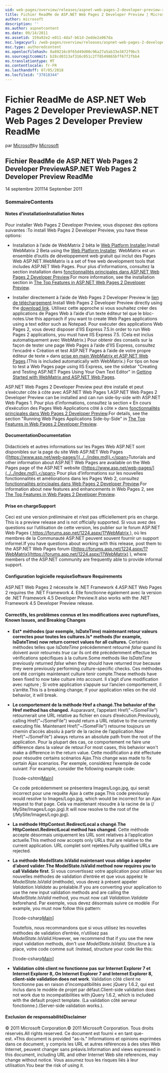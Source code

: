```yaml
---
uid: web-pages/overview/releases/aspnet-web-pages-2-developer-preview-readme
title: Fichier ReadMe de ASP.NET Web Pages 2 Developer Preview | Microsoft Docs
author: microsoft
description: ''
ms.author: aspnetcontent
ms.date: 09/14/2011
ms.assetid: 159a92e2-e011-4da7-b61d-2edde2a967da
msc.legacyurl: /web-pages/overview/releases/aspnet-web-pages-2-developer-preview-readme
msc.type: authoredcontent
ms.openlocfilehash: 0a89216c0f65d49d00c96a27a5ab33e3872f9bc5
ms.sourcegitcommit: b28cd0313af316c051c2ff8549865bff67f2fbb4
ms.translationtype: MT
ms.contentlocale: fr-FR
ms.lasthandoff: 07/05/2018
ms.locfileid: "37818344"
---
```

<a name="aspnet-web-pages-2-developer-preview-readme"></a><span data-ttu-id="f3899-102">Fichier ReadMe de ASP.NET Web Pages 2 Developer Preview</span><span class="sxs-lookup"><span data-stu-id="f3899-102">ASP.NET Web Pages 2 Developer Preview ReadMe</span></span>
====================
<span data-ttu-id="f3899-103">par [Microsoft](https://github.com/microsoft)</span><span class="sxs-lookup"><span data-stu-id="f3899-103">by [Microsoft](https://github.com/microsoft)</span></span>

## <a name="aspnet-web-pages-2-developer-preview-readme"></a><span data-ttu-id="f3899-104">Fichier ReadMe de ASP.NET Web Pages 2 Developer Preview</span><span class="sxs-lookup"><span data-stu-id="f3899-104">ASP.NET Web Pages 2 Developer Preview ReadMe</span></span>

<span data-ttu-id="f3899-105">14 septembre 2011</span><span class="sxs-lookup"><span data-stu-id="f3899-105">14 September 2011</span></span>

### <a name="contents"></a><span data-ttu-id="f3899-106">Sommaire</span><span class="sxs-lookup"><span data-stu-id="f3899-106">Contents</span></span>

#### <a id="_Toc303701284"></a>  <span data-ttu-id="f3899-107">Notes d’installation</span><span class="sxs-lookup"><span data-stu-id="f3899-107">Installation Notes</span></span>

<span data-ttu-id="f3899-108">Pour installer Web Pages 2 Developer Preview, vous disposez des options suivantes :</span><span class="sxs-lookup"><span data-stu-id="f3899-108">To install Web Pages 2 Developer Preview, you have these options:</span></span>

- <span data-ttu-id="f3899-109">Installation à l’aide de WebMatrix 2 bêta le [Web Platform Installer](https://go.microsoft.com/fwlink/?LinkId=226883).</span><span class="sxs-lookup"><span data-stu-id="f3899-109">Install WebMatrix 2 Beta using the [Web Platform Installer](https://go.microsoft.com/fwlink/?LinkId=226883).</span></span> <span data-ttu-id="f3899-110">WebMatrix est un ensemble d’outils de développement web gratuit qui inclut des Pages Web ASP.NET.</span><span class="sxs-lookup"><span data-stu-id="f3899-110">WebMatrix is a set of free web development tools that includes ASP.NET Web Pages.</span></span> <span data-ttu-id="f3899-111">Pour plus d’informations, consultez la section installation dans [fonctionnalités principales dans ASP.NET Web Pages 2 Developer Preview](https://go.microsoft.com/fwlink/?LinkID=227824).</span><span class="sxs-lookup"><span data-stu-id="f3899-111">For more information, see the installation section in [The Top Features in ASP.NET Web Pages 2 Developer Preview](https://go.microsoft.com/fwlink/?LinkID=227824).</span></span>

- <span data-ttu-id="f3899-112">Installer directement à l’aide de Web Pages 2 Developer Preview le [lien de téléchargement](https://go.microsoft.com/fwlink/?LinkID=226335).</span><span class="sxs-lookup"><span data-stu-id="f3899-112">Install Web Pages 2 Developer Preview directly using the [download link](https://go.microsoft.com/fwlink/?LinkID=226335).</span></span> <span data-ttu-id="f3899-113">Utilisez cette approche si vous souhaitez créer des applications de Pages Web à l’aide d’un texte éditeur tel que le bloc-notes.</span><span class="sxs-lookup"><span data-stu-id="f3899-113">Use this approach if you want to create Web Pages applications using a text editor such as Notepad.</span></span> <span data-ttu-id="f3899-114">Pour exécuter des applications Web Pages 2, vous devez disposer d’IIS Express 7.5.</span><span class="sxs-lookup"><span data-stu-id="f3899-114">In order to run Web Pages 2 applications, you must have IIS Express 7.5.</span></span> <span data-ttu-id="f3899-115">(Cela est inclus automatiquement avec WebMatrix.) Pour obtenir des conseils sur la façon de tester une page Web Pages à l’aide d’IIS Express, consultez l’encadré « Création et test ASP.NET Pages à l’aide de votre propre éditeur de texte » dans [prise en main WebMatrix et ASP.NET Web Pages](https://go.microsoft.com/fwlink/?LinkId=202889).</span><span class="sxs-lookup"><span data-stu-id="f3899-115">(This is included automatically with WebMatrix.) For tips on how to test a Web Pages page using IIS Express, see the sidebar "Creating and Testing ASP.NET Pages Using Your Own Text Editor" in [Getting Started with WebMatrix and ASP.NET Web Pages](https://go.microsoft.com/fwlink/?LinkId=202889).</span></span>

<span data-ttu-id="f3899-116">ASP.NET Web Pages 2 Developer Preview peut être installé et peut s’exécuter côte à côte avec ASP.NET Web Pages 1.</span><span class="sxs-lookup"><span data-stu-id="f3899-116">ASP.NET Web Pages 2 Developer Preview can be installed and can run side-by-side with ASP.NET Web Pages 1.</span></span> <a id="a"></a><span data-ttu-id="f3899-117">Pour plus d’informations, consultez la section « En cours d’exécution des Pages Web Applications côté à côte » dans [fonctionnalités principales dans Web Pages 2 Developer Preview](https://go.microsoft.com/fwlink/?LinkID=227824).</span><span class="sxs-lookup"><span data-stu-id="f3899-117">For details, see the section "Running Web Pages Applications Side-by-Side" in [The Top Features in Web Pages 2 Developer Preview](https://go.microsoft.com/fwlink/?LinkID=227824).</span></span>

#### <a id="_Toc303701285"></a>  <span data-ttu-id="f3899-118">Documentation</span><span class="sxs-lookup"><span data-stu-id="f3899-118">Documentation</span></span>

<span data-ttu-id="f3899-119">Didacticiels et autres informations sur les Pages Web ASP.NET sont disponibles sur la page du site Web ASP.NET Web Pages ([https://www.asp.net/web-pages/](../../index.md)).</span><span class="sxs-lookup"><span data-stu-id="f3899-119">Tutorials and other information about ASP.NET Web Pages are available on the Web Pages page of the ASP.NET website ([https://www.asp.net/web-pages/](../../index.md)).</span></span> <span data-ttu-id="f3899-120">Pour plus d’informations sur les nouvelles fonctionnalités et améliorations dans les Pages Web 2, consultez [fonctionnalités principales dans Web Pages 2 Developer Preview](https://go.microsoft.com/fwlink/?LinkID=227824).</span><span class="sxs-lookup"><span data-stu-id="f3899-120">For information about new features and enhancements in Web Pages 2, see [The Top Features in Web Pages 2 Developer Preview](https://go.microsoft.com/fwlink/?LinkID=227824).</span></span>

#### <a id="_Toc303701286"></a>  <span data-ttu-id="f3899-121">Prise en charge</span><span class="sxs-lookup"><span data-stu-id="f3899-121">Support</span></span>

<a id="_Toc209852135"></a><span data-ttu-id="f3899-122"><a id="_Toc255833657"></a> Ceci est une version préliminaire et n’est pas officiellement pris en charge.</span><span class="sxs-lookup"><span data-stu-id="f3899-122"><a id="_Toc255833657"></a> This is a preview release and is not officially supported.</span></span> <span data-ttu-id="f3899-123">Si vous avez des questions sur l’utilisation de cette version, les publier sur le forum ASP.NET Web Pages ([ https://forums.asp.net/1224.aspx/1?WebMatrix ](https://forums.asp.net/1224.aspx/1?WebMatrix) ), où les membres de la Communauté ASP.NET peuvent souvent fournir un support informel.</span><span class="sxs-lookup"><span data-stu-id="f3899-123">If you have questions about working with this release, post them to the ASP.NET Web Pages forum ([https://forums.asp.net/1224.aspx/1?WebMatrix](https://forums.asp.net/1224.aspx/1?WebMatrix) ), where members of the ASP.NET community are frequently able to provide informal support.</span></span>

#### <a id="_Toc303701287"></a>  <span data-ttu-id="f3899-124">Configuration logicielle requise</span><span class="sxs-lookup"><span data-stu-id="f3899-124">Software Requirements</span></span>

<span data-ttu-id="f3899-125">ASP.NET Web Pages 2 nécessite le .NET Framework 4.</span><span class="sxs-lookup"><span data-stu-id="f3899-125">ASP.NET Web Pages 2 requires the .NET Framework 4.</span></span> <span data-ttu-id="f3899-126">Elle fonctionne également avec la version de .NET Framework 4.5 Developer Preview.</span><span class="sxs-lookup"><span data-stu-id="f3899-126">It also works with the .NET Framework 4.5 Developer Preview release.</span></span>

<a id="_Toc303701288"></a><a id="_Breaking_Changes"></a>

#### <a name="fixes-known-issues-and-breaking-changes"></a><span data-ttu-id="f3899-127">Correctifs, les problèmes connus et les modifications avec rupture</span><span class="sxs-lookup"><span data-stu-id="f3899-127">Fixes, Known Issues, and Breaking Changes</span></span>

<a id="_Toc224729061"></a><a id="_Toc238051347"></a>

- <span data-ttu-id="f3899-128">**Est\* méthodes (par exemple, IsDateTime) maintenant retour valeurs correctes pour toutes les cultures.**</span><span class="sxs-lookup"><span data-stu-id="f3899-128">**Is\* methods (for example, IsDateTime) now return correct values for all cultures.**</span></span> <span data-ttu-id="f3899-129">Certaines méthodes telles que *IsDateTime* précédemment retourné *false* quand ils doivent avoir retournés *true* car ils ont été précédemment effectue les vérifications spécifiques à la culture.</span><span class="sxs-lookup"><span data-stu-id="f3899-129">Some methods like *IsDateTime* previously returned *false* when they should have returned *true* because they were previously performing culture-specific checks.</span></span> <span data-ttu-id="f3899-130">Ces méthodes ont été corrigés maintenant culture tenir compte.</span><span class="sxs-lookup"><span data-stu-id="f3899-130">These methods have been fixed to now take culture into account.</span></span> <span data-ttu-id="f3899-131">Il s’agit d’une modification avec rupture ; Si votre application s’appuie sur l’ancien comportement, il s’arrête.</span><span class="sxs-lookup"><span data-stu-id="f3899-131">This is a breaking change; if your application relies on the old behavior, it will break.</span></span>
- <span data-ttu-id="f3899-132">**Le comportement de la méthode Href a changé.**</span><span class="sxs-lookup"><span data-stu-id="f3899-132">**The behavior of the Href method has changed.**</span></span> <span data-ttu-id="f3899-133">Auparavant, l’appelant Href("~/SomeFile") retournerait une URL relative au fichier en cours d’exécution.</span><span class="sxs-lookup"><span data-stu-id="f3899-133">Previously, calling Href("~/SomeFile") would return a URL relative to the currently executing file.</span></span> <span data-ttu-id="f3899-134">Maintenant Href("~/SomeFile") retourne toujours un chemin d’accès absolu à partir de la racine de l’application.</span><span class="sxs-lookup"><span data-stu-id="f3899-134">Now Href("~/SomeFile") always returns an absolute path from the root of the application.</span></span> <span data-ttu-id="f3899-135">Pour la plupart des cas, ce comportement ne faire une différence dans la valeur de retour.</span><span class="sxs-lookup"><span data-stu-id="f3899-135">For most cases, this behavior won't make a difference in the return value.</span></span> <span data-ttu-id="f3899-136">Cette modification a été effectuée pour résoudre certains scénarios Ajax.</span><span class="sxs-lookup"><span data-stu-id="f3899-136">This change was made to fix certain Ajax scenarios.</span></span> <span data-ttu-id="f3899-137">Par exemple, considérez l’exemple de code suivant :</span><span class="sxs-lookup"><span data-stu-id="f3899-137">For example, consider the following example code:</span></span> 

    [!code-cshtml[Main](aspnet-web-pages-2-developer-preview-readme/samples/sample1.cshtml)]

    <span data-ttu-id="f3899-138">Ce code précédemment se présentera Images/Logo.jpg, qui serait incorrect pour une requête Ajax à cette page.</span><span class="sxs-lookup"><span data-stu-id="f3899-138">This code previously would resolve to Images/Logo.jpg, which would be incorrect for an Ajax request to that page.</span></span> <span data-ttu-id="f3899-139">Cela va maintenant résoudre à la racine de la (/ MySite/Images/Logo.jpg).</span><span class="sxs-lookup"><span data-stu-id="f3899-139">It will now resolve to the root of the (/MySite/Images/Logo.jpg).</span></span>
- <span data-ttu-id="f3899-140">**La méthode HttpContext.RedirectLocal a changé**.</span><span class="sxs-lookup"><span data-stu-id="f3899-140">**The HttpContext.RedirectLocal method has changed**.</span></span> <span data-ttu-id="f3899-141">Cette méthode accepte désormais uniquement les URL sont relatives à l’application actuelle.</span><span class="sxs-lookup"><span data-stu-id="f3899-141">This method now accepts only URLs that are relative to the current application.</span></span> <span data-ttu-id="f3899-142">URL complet sont rejetées.</span><span class="sxs-lookup"><span data-stu-id="f3899-142">Fully qualified URLs are rejected.</span></span>
- <span data-ttu-id="f3899-143">**La méthode ModelState.IsValid maintenant vous oblige à appeler d’abord valider**.</span><span class="sxs-lookup"><span data-stu-id="f3899-143">**The ModelState.IsValid method now requires you to call Validate first**.</span></span> <span data-ttu-id="f3899-144">Si vous convertissez votre application pour utiliser les nouvelles méthodes de validation d’entrée et que vous appelez le *ModelState.IsValid* (méthode), vous devez à présent appeler *Validation.Validate* au préalable.</span><span class="sxs-lookup"><span data-stu-id="f3899-144">If you are converting your application to use the new input validation methods and are calling the *ModelState.IsValid* method, you must now call *Validation.Validate* beforehand.</span></span> <span data-ttu-id="f3899-145">Par exemple, vous devez désormais suivre ce modèle :</span><span class="sxs-lookup"><span data-stu-id="f3899-145">For example, you must now follow this pattern:</span></span> 

    [!code-csharp[Main](aspnet-web-pages-2-developer-preview-readme/samples/sample2.cs)]

  <span data-ttu-id="f3899-146">Toutefois, nous recommandons que si vous utilisez les nouvelles méthodes de validation d’entrée, n’utilisez pas *ModelState.IsValid*.</span><span class="sxs-lookup"><span data-stu-id="f3899-146">However, we recommend that if you use the new input validation methods, don't use *ModelState.IsValid*.</span></span> <span data-ttu-id="f3899-147">Structure à la place, votre code comme suit :</span><span class="sxs-lookup"><span data-stu-id="f3899-147">Instead, structure your code like this:</span></span> 

    [!code-csharp[Main](aspnet-web-pages-2-developer-preview-readme/samples/sample3.cs)]
- <span data-ttu-id="f3899-148">**Validation côté client ne fonctionne pas sur Internet Explorer 7 et Internet Explorer 8,**.</span><span class="sxs-lookup"><span data-stu-id="f3899-148">**On Internet Explorer 7 and Internet Explorer 8, client-side validation does not work**.</span></span> <span data-ttu-id="f3899-149">Validation côté client ne fonctionne pas en raison d’incompatibilités avec jQuery 1.6.2, qui est inclus dans le modèle de projet par défaut.</span><span class="sxs-lookup"><span data-stu-id="f3899-149">Client-side validation does not work due to incompatibilities with jQuery 1.6.2, which is included with the default project template.</span></span> <span data-ttu-id="f3899-150">(La validation côté serveur fonctionne.).</span><span class="sxs-lookup"><span data-stu-id="f3899-150">(Server-side validation works.).</span></span>

#### <a id="_Toc303701289"></a>  <span data-ttu-id="f3899-151">Exclusion de responsabilité</span><span class="sxs-lookup"><span data-stu-id="f3899-151">Disclaimer</span></span>

<span data-ttu-id="f3899-152">© 2011 Microsoft Corporation.</span><span class="sxs-lookup"><span data-stu-id="f3899-152">© 2011 Microsoft Corporation.</span></span> <span data-ttu-id="f3899-153">Tous droits réservés.</span><span class="sxs-lookup"><span data-stu-id="f3899-153">All rights reserved.</span></span> <span data-ttu-id="f3899-154">Ce document est fourni « en tant que-est. »</span><span class="sxs-lookup"><span data-stu-id="f3899-154">This document is provided "as-is."</span></span> <span data-ttu-id="f3899-155">Informations et opinions exprimées dans ce document, y compris les URL et autres références à des sites Web Internet, peuvent changer sans préavis.</span><span class="sxs-lookup"><span data-stu-id="f3899-155">Information and views expressed in this document, including URL and other Internet Web site references, may change without notice.</span></span> <span data-ttu-id="f3899-156">Vous assumez tous les risques liés à leur utilisation.</span><span class="sxs-lookup"><span data-stu-id="f3899-156">You bear the risk of using it.</span></span>
